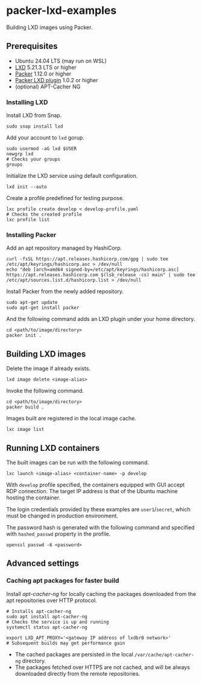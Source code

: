 # packer-lxd-examples

Building LXD images using Packer.

## Prerequisites

* Ubuntu 24.04 LTS (may run on WSL)
* [LXD](https://canonical.com/lxd) 5.21.3 LTS or higher
* [Packer](https://developer.hashicorp.com/packer/install) 1.12.0 or higher
* [Packer LXD plugin](https://developer.hashicorp.com/packer/integrations/hashicorp/lxd/latest/components/builder/lxd) 1.0.2 or higher
* (optional) APT-Cacher NG

### Installing LXD

Install LXD from Snap.
```shell
sudo snap install lxd
```

Add your account to `lxd` gorup.
```shell
sudo usermod -aG lxd $USER
newgrp lxd
# Checks your groups
groups
```

Initialize the LXD service using default configuration.
```shell
lxd init --auto
```

Create a profile predefined for testing purpose.
```shell
lxc profile create develop < develop-profile.yaml
# Checks the created profile
lxc profile list
```

### Installing Packer

Add an apt repository managed by HashiCorp.
```shell
curl -fsSL https://apt.releases.hashicorp.com/gpg | sudo tee /etc/apt/keyrings/hashicorp.asc > /dev/null
echo "deb [arch=amd64 signed-by=/etc/apt/keyrings/hashicorp.asc] https://apt.releases.hashicorp.com $(lsb_release -cs) main" | sudo tee /etc/apt/sources.list.d/hashicorp.list > /dev/null
```

Install Packer from the newly added repository.
```shell
sudo apt-get update
sudo apt-get install packer
```

And the following command adds an LXD plugin under your home directory.
```shell
cd <path/to/image/directory>
packer init .
```

## Building LXD images

Delete the image if already exists.
```shell
lxd image delete <image-alias>
```


Invoke the following command.
```shell
cd <path/to/image/directory>
packer build .
```

Images built are registered in the local image cache.
```shell
lxc image list
```

## Running LXD containers

The built images can be run with the following command.
```shell
lxc launch <image-alias> <container-name> -p develop
```

With `develop` profile specified, the containers equipped with GUI accept RDP connection. 
The target IP address is that of the Ubuntu machine hosting the container. 

The login credentials provided by these examples are `user1`/`secret`, which must be changed in production environment.

The password hash is generated with the following command and specified with `hashed_passwd` property in the profile.

```shell
openssl passwd -6 <password>
```

## Advanced settings

### Caching apt packages for faster build

Install _apt-cacher-ng_ for locally caching the packages downloaded from the apt repositories over HTTP protocol.

```shell
# Installs apt-cacher-ng 
sudo apt install apt-cacher-ng
# Checks the service is up and running
systemctl status apt-cacher-ng
```

```shell
export LXD_APT_PROXY='<gateway IP address of lxdbr0 network>'
# Subsequent builds may get performance gain
```

* The cached packages are persisted in the local `/var/cache/apt-cacher-ng` directory.
* The packages fetched over HTTPS are not cached, and will be always downloaded directly from the remote repositories.
